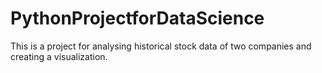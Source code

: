 # PythonProjectforDataScience
This is a project for analysing historical stock data of two companies and creating a visualization.
